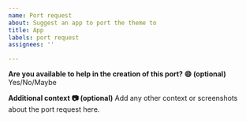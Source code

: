 ```yaml
---
name: Port request
about: Suggest an app to port the theme to
title: App
labels: port request
assignees: ''

---
```


**Are you available to help in the creation of this port? 😄 (optional)**
Yes/No/Maybe

**Additional context 📷 (optional)**
Add any other context or screenshots about the port request here.

